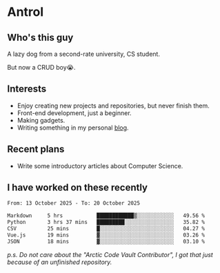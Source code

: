 # Antrol

## Who's this guy

A lazy dog from a second-rate university, CS student.

But now a CRUD boy😭.

## Interests

* Enjoy creating new projects and repositories, but never finish them.
* Front-end development, just a beginner.
* Making gadgets.
* Writing something in my personal [blog](https://blog.antrol.xyz/).

## Recent plans

* Write some introductory articles about Computer Science.

<!--
* Try to develop a website for [Anime4KCPP](https://github.com/TianZerL/Anime4KCPP).
* Develop a Markdown renderer which user can customize its css, of course it is GUI-based.~~(If I could finish  it before getting bored)~~
* Work with my [teammates](https://github.com/SWJTU-Lazy-Dogs).
* Find something interests me, as a hobby after finishing my ~~boring~~ homework.
-->

## I have worked on these recently

<!--START_SECTION:waka-->

```txt
From: 13 October 2025 - To: 20 October 2025

Markdown     5 hrs           ████████████▒░░░░░░░░░░░░   49.56 %
Python       3 hrs 37 mins   █████████░░░░░░░░░░░░░░░░   35.82 %
CSV          25 mins         █░░░░░░░░░░░░░░░░░░░░░░░░   04.27 %
Vue.js       19 mins         ▓░░░░░░░░░░░░░░░░░░░░░░░░   03.26 %
JSON         18 mins         ▓░░░░░░░░░░░░░░░░░░░░░░░░   03.10 %
```

<!--END_SECTION:waka-->

*p.s.  Do not care about the "Arctic Code Vault Contributor", I got that just because of an unfinished repository.*

<!--
**qzmlgfj/qzmlgfj** is a ✨ _special_ ✨ repository because its `README.md` (this file) appears on your GitHub profile.

Here are some ideas to get you started:

- 🔭 I’m currently working on ...
- 🌱 I’m currently learning ...
- 👯 I’m looking to collaborate on ...
- 🤔 I’m looking for help with ...
- 💬 Ask me about ...
- 📫 How to reach me: ...
- 😄 Pronouns: ...
- ⚡ Fun fact: ...
-->

